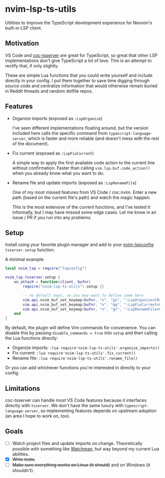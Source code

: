 # nvim-lsp-ts-utils

Utilities to improve the TypeScript development experience for Neovim's
built-in LSP client.

## Motivation

VS Code and [coc-tsserver](https://github.com/neoclide/coc-tsserver) are great
for TypeScript, so great that other LSP implementations don't give TypeScript a
lot of love. This is an attempt to rectify that, if only slightly.

These are simple Lua functions that you could write yourself and include
directly in your config. I put them together to save time digging through source
code and centralize information that would otherwise remain buried in Reddit
threads and random dotfile repos.

## Features

- Organize imports (exposed as `:LspOrganize`)

  I've seen different implementations floating around, but the version included
  here calls the specific command from `typescript-language-server`, which is
  faster and more reliable (and doesn't mess with the rest of the document).

- Fix current (exposed as `:LspFixCurrent`)

  A simple way to apply the first available code action to the current line
  without confirmation. Faster than calling `vim.lsp.buf.code_action()` when
  you already know what you want to do.

- Rename file and update imports (exposed as `:LspRenameFile`)

  One of my most missed features from VS Code / coc.nvim. Enter a new path
  (based on the current file's path) and watch the magic happen.

  This is the most extensive of the current functions, and I've tested it
  informally, but I may have missed some edge cases. Let me know in an issue /
  PR if you run into any problems.

## Setup

Install using your favorite plugin manager and add to your
[nvim-lspconfig](https://github.com/neovim/nvim-lspconfig) `tsserver.setup` function.

A minimal example:

```lua
local nvim_lsp = require("lspconfig")

nvim_lsp.tsserver.setup {
    on_attach = function(client, bufnr)
        require("nvim-lsp-ts-utils").setup {}

        -- no default maps, so you may want to define some here
        vim.api.nvim_buf_set_keymap(bufnr, "n", "gs", ":LspOrganize<CR>", {silent = true})
        vim.api.nvim_buf_set_keymap(bufnr, "n", "qq", ":LspFixCurrent<CR>", {silent = true})
        vim.api.nvim_buf_set_keymap(bufnr, "n", "gr", ":LspRenameFile<CR>", {silent = true})
    end
}
```

By default, the plugin will define Vim commands for convenience. You can
disable this by passing `disable_commands = true` into `setup` and then calling
the Lua functions directly:

- Organize imports: `:lua require'nvim-lsp-ts-utils'.organize_imports()`
- Fix current: `:lua require'nvim-lsp-ts-utils'.fix_current()`
- Rename file: `:lua require'nvim-lsp-ts-utils'.rename_file()`

Or you can add whichever functions you're interested in directly to your config.

## Limitations

coc-tsserver can handle most VS Code features because it interfaces directly
with `tsserver`. We don't have the same luxury with
`typescript-language-server`, so implementing features depends on upstream
adoption (an area I hope to work on, too).

## Goals

- [ ] Watch project files and update imports on change. Theoretically possible
      with something like [Watchman](https://facebook.github.io/watchman/), but
      way beyond my current Lua abilities.
- [x] ~~Write tests.~~
- [ ] ~~Make sure everything works on Linux (it should)~~ and on Windows (it
      shouldn't).
